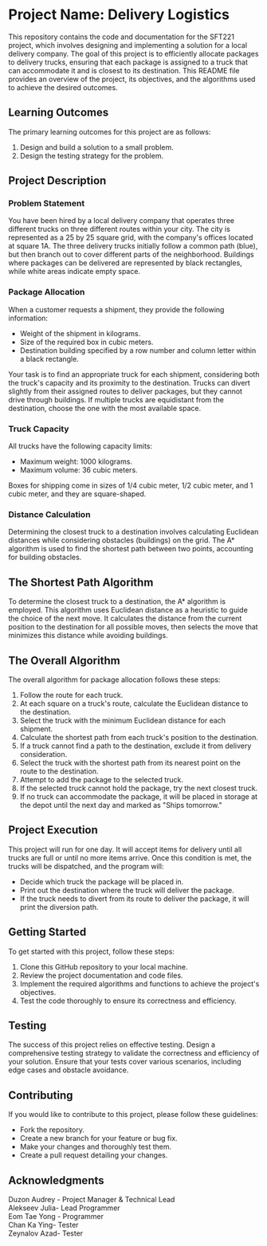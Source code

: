 # Project Name: Delivery Logistics

This repository contains the code and documentation for the SFT221 project, which involves designing and implementing a solution for a local delivery company. The goal of this project is to efficiently allocate packages to delivery trucks, ensuring that each package is assigned to a truck that can accommodate it and is closest to its destination. This README file provides an overview of the project, its objectives, and the algorithms used to achieve the desired outcomes.

## Learning Outcomes
The primary learning outcomes for this project are as follows:
1. Design and build a solution to a small problem.
2. Design the testing strategy for the problem.

## Project Description
### Problem Statement
You have been hired by a local delivery company that operates three different trucks on three different routes within your city. The city is represented as a 25 by 25 square grid, with the company's offices located at square 1A. The three delivery trucks initially follow a common path (blue), but then branch out to cover different parts of the neighborhood. Buildings where packages can be delivered are represented by black rectangles, while white areas indicate empty space.

### Package Allocation
When a customer requests a shipment, they provide the following information:
- Weight of the shipment in kilograms.
- Size of the required box in cubic meters.
- Destination building specified by a row number and column letter within a black rectangle.

Your task is to find an appropriate truck for each shipment, considering both the truck's capacity and its proximity to the destination. Trucks can divert slightly from their assigned routes to deliver packages, but they cannot drive through buildings. If multiple trucks are equidistant from the destination, choose the one with the most available space.

### Truck Capacity
All trucks have the following capacity limits:
- Maximum weight: 1000 kilograms.
- Maximum volume: 36 cubic meters.

Boxes for shipping come in sizes of 1/4 cubic meter, 1/2 cubic meter, and 1 cubic meter, and they are square-shaped.

### Distance Calculation
Determining the closest truck to a destination involves calculating Euclidean distances while considering obstacles (buildings) on the grid. The A* algorithm is used to find the shortest path between two points, accounting for building obstacles.

## The Shortest Path Algorithm
To determine the closest truck to a destination, the A* algorithm is employed. This algorithm uses Euclidean distance as a heuristic to guide the choice of the next move. It calculates the distance from the current position to the destination for all possible moves, then selects the move that minimizes this distance while avoiding buildings.

## The Overall Algorithm
The overall algorithm for package allocation follows these steps:
1. Follow the route for each truck.
2. At each square on a truck's route, calculate the Euclidean distance to the destination.
3. Select the truck with the minimum Euclidean distance for each shipment.
4. Calculate the shortest path from each truck's position to the destination.
5. If a truck cannot find a path to the destination, exclude it from delivery consideration.
6. Select the truck with the shortest path from its nearest point on the route to the destination.
7. Attempt to add the package to the selected truck.
8. If the selected truck cannot hold the package, try the next closest truck.
9. If no truck can accommodate the package, it will be placed in storage at the depot until the next day and marked as "Ships tomorrow."

## Project Execution
This project will run for one day. It will accept items for delivery until all trucks are full or until no more items arrive. Once this condition is met, the trucks will be dispatched, and the program will:
- Decide which truck the package will be placed in.
- Print out the destination where the truck will deliver the package.
- If the truck needs to divert from its route to deliver the package, it will print the diversion path.

## Getting Started
To get started with this project, follow these steps:
1. Clone this GitHub repository to your local machine.
2. Review the project documentation and code files.
3. Implement the required algorithms and functions to achieve the project's objectives.
4. Test the code thoroughly to ensure its correctness and efficiency.

## Testing
The success of this project relies on effective testing. Design a comprehensive testing strategy to validate the correctness and efficiency of your solution. Ensure that your tests cover various scenarios, including edge cases and obstacle avoidance.

## Contributing
If you would like to contribute to this project, please follow these guidelines:
- Fork the repository.
- Create a new branch for your feature or bug fix.
- Make your changes and thoroughly test them.
- Create a pull request detailing your changes.

## Acknowledgments
Duzon Audrey  - Project Manager & Technical Lead
<br>
Alekseev Julia- Lead Programmer
<br>
Eom Tae Yong - Programmer
<br>
Chan Ka Ying- Tester
<br>
Zeynalov Azad- Tester
